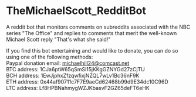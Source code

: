 # TheMichaelScott_RedditBot
A reddit bot that monitors comments on subreddits associated with the NBC series "The Office" and replies to comments that merit the well-known Michael Scott reply "That's what she said!"

If you find this bot entertaining and would like to donate, you can do so using one of the following methods:  
Paypal donation email: michaelhill24@comcast.net  
BTC address: 1CJa6ptW65qSmSi15jKKgGZNYGd27zCjTU  
BCH address: 1EwJjphxZfzqwfixjNZQL7wLv1Bc36nF9K  
ETH address: 0x44af90711c7F7E9aeCd62468b99d9E34dc10C96D  
LTC address: Lf8HPBNahmygWZJKbasvF2GZ65deFT6eHK  
